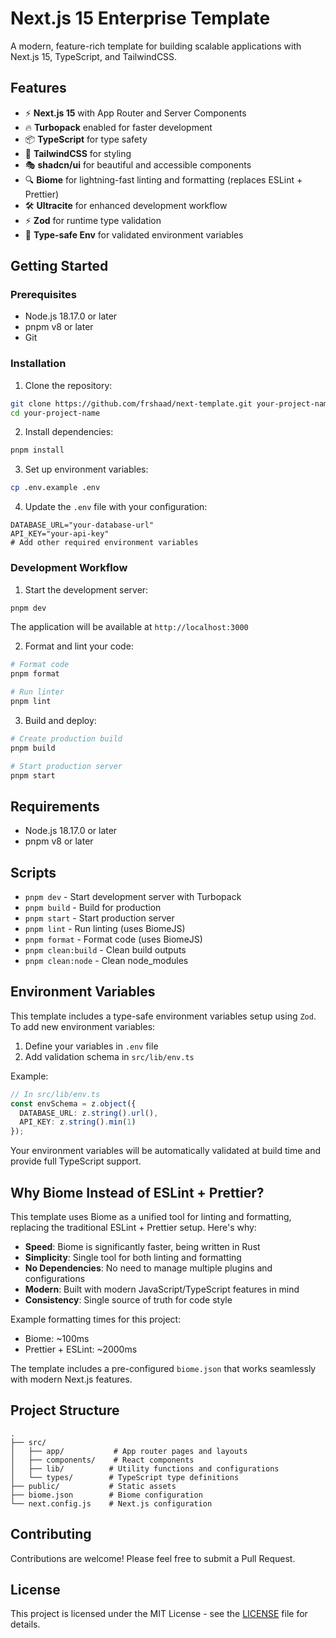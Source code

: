 # Next.js 15 Enterprise Template

A modern, feature-rich template for building scalable applications with Next.js 15, TypeScript, and TailwindCSS.

## Features

- ⚡️ **Next.js 15** with App Router and Server Components
- 🔥 **Turbopack** enabled for faster development
- 📦 **TypeScript** for type safety
- 🎨 **TailwindCSS** for styling
- 🎭 **shadcn/ui** for beautiful and accessible components
- 🔍 **Biome** for lightning-fast linting and formatting (replaces ESLint + Prettier)
- 🛠️ **Ultracite** for enhanced development workflow
- ⚡️ **Zod** for runtime type validation
- 🔐 **Type-safe Env** for validated environment variables

## Getting Started

### Prerequisites

- Node.js 18.17.0 or later
- pnpm v8 or later
- Git

### Installation

1. Clone the repository:
```bash
git clone https://github.com/frshaad/next-template.git your-project-name
cd your-project-name
```

2. Install dependencies:
```bash
pnpm install
```

3. Set up environment variables:
```bash
cp .env.example .env
```

4. Update the `.env` file with your configuration:
```env
DATABASE_URL="your-database-url"
API_KEY="your-api-key"
# Add other required environment variables
```

### Development Workflow

1. Start the development server:
```bash
pnpm dev
```
The application will be available at `http://localhost:3000`

2. Format and lint your code:
```bash
# Format code
pnpm format

# Run linter
pnpm lint
```

3. Build and deploy:
```bash
# Create production build
pnpm build

# Start production server
pnpm start
```

## Requirements

- Node.js 18.17.0 or later
- pnpm v8 or later

## Scripts

- `pnpm dev` - Start development server with Turbopack
- `pnpm build` - Build for production
- `pnpm start` - Start production server
- `pnpm lint` - Run linting (uses BiomeJS)
- `pnpm format` - Format code (uses BiomeJS)
- `pnpm clean:build` - Clean build outputs
- `pnpm clean:node` - Clean node_modules

## Environment Variables

This template includes a type-safe environment variables setup using `Zod`. To add new environment variables:

1. Define your variables in `.env` file
2. Add validation schema in `src/lib/env.ts`

Example:
```typescript
// In src/lib/env.ts
const envSchema = z.object({
  DATABASE_URL: z.string().url(),
  API_KEY: z.string().min(1)
});
```

Your environment variables will be automatically validated at build time and provide full TypeScript support.

## Why Biome Instead of ESLint + Prettier?

This template uses Biome as a unified tool for linting and formatting, replacing the traditional ESLint + Prettier setup. Here's why:

- **Speed**: Biome is significantly faster, being written in Rust
- **Simplicity**: Single tool for both linting and formatting
- **No Dependencies**: No need to manage multiple plugins and configurations
- **Modern**: Built with modern JavaScript/TypeScript features in mind
- **Consistency**: Single source of truth for code style

Example formatting times for this project:
- Biome: ~100ms
- Prettier + ESLint: ~2000ms

The template includes a pre-configured `biome.json` that works seamlessly with modern Next.js features.

## Project Structure

```
.
├── src/
│   ├── app/           # App router pages and layouts
│   ├── components/    # React components
│   ├── lib/          # Utility functions and configurations
│   └── types/        # TypeScript type definitions
├── public/           # Static assets
├── biome.json        # Biome configuration
└── next.config.js    # Next.js configuration
```

## Contributing

Contributions are welcome! Please feel free to submit a Pull Request.

## License

This project is licensed under the MIT License - see the [LICENSE](LICENSE) file for details.
